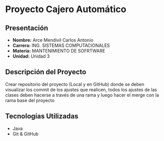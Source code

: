 # Proyecto Cajero Automático

## Presentación

- **Nombre:** Arce Mendivil Carlos Antonio
- **Carrera:** ING. SISTEMAS COMPUTACIONALES
- **Materia:** MANTENIMIENTO DE SOFRTWARE
- **Unidad:** Unidad 3

## Descripción del Proyecto

Crear repositorio del proyecto (Local y en GitHub) donde se deben visualizar los commit de los ajustes que realicen, todos los ajustes de las clases deben hacerse a través de una rama y luego hacer el merge con la rama base del proyecto

## Tecnologías Utilizadas

- Java
- Git & GitHub
